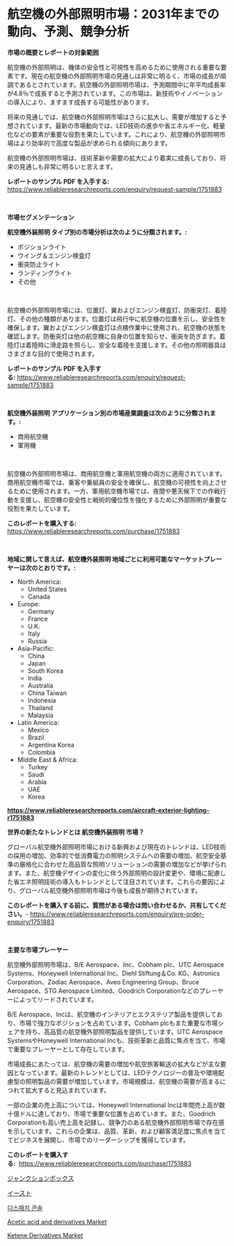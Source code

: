 <p><h1>航空機の外部照明市場：2031年までの動向、予測、競争分析</h1></p><p><strong>市場の概要とレポートの対象範囲</strong></p>
<p><p>航空機の外部照明は、機体の安全性と可視性を高めるために使用される重要な要素です。現在の航空機の外部照明市場の見通しは非常に明るく、市場の成長が順調であるとされています。航空機の外部照明市場は、予測期間中に年平均成長率が4.8％で成長すると予測されています。この市場は、新技術やイノベーションの導入により、ますます成長する可能性があります。</p><p>将来の見通しでは、航空機の外部照明市場はさらに拡大し、需要が増加すると予想されています。最新の市場動向では、LED技術の進歩や省エネルギー化、軽量化などの要素が重要な役割を果たしています。これにより、航空機の外部照明市場はより効率的で高度な製品が求められる傾向にあります。</p><p>航空機の外部照明市場は、技術革新や需要の拡大により着実に成長しており、将来の見通しも非常に明るいと言えます。</p></p>
<p><strong>レポートのサンプル PDF を入手する:</strong> <a href="https://www.reliableresearchreports.com/enquiry/request-sample/1751883">https://www.reliableresearchreports.com/enquiry/request-sample/1751883</a></p>
<p>&nbsp;</p>
<p><strong>市場セグメンテーション</strong></p>
<p><strong>航空機外装照明 タイプ別の市場分析は次のように分類されます。:</strong></p>
<p><ul><li>ポジションライト</li><li>ウイング＆エンジン検査灯</li><li>衝突防止ライト</li><li>ランディングライト</li><li>その他</li></ul></p>
<p>&nbsp;</p>
<p><p>航空機の外部照明市場には、位置灯、翼およびエンジン検査灯、防衝突灯、着陸灯、その他の種類があります。位置灯は飛行中に航空機の位置を示し、安全性を確保します。翼およびエンジン検査灯は点検作業中に使用され、航空機の状態を確認します。防衝突灯は他の航空機に自身の位置を知らせ、衝突を防ぎます。着陸灯は着陸時に滑走路を照らし、安全な着陸を支援します。その他の照明器具はさまざまな目的で使用されます。</p></p>
<p><strong>レポートのサンプル PDF を入手する:</strong>&nbsp;<a href="https://www.reliableresearchreports.com/enquiry/request-sample/1751883">https://www.reliableresearchreports.com/enquiry/request-sample/1751883</a></p>
<p>&nbsp;</p>
<p><strong> 航空機外装照明 アプリケーション別の市場産業調査は次のように分類されます。:</strong></p>
<p><ul><li>商用航空機</li><li>軍用機</li></ul></p>
<p>&nbsp;</p>
<p><p>航空機の外部照明市場は、商用航空機と軍用航空機の両方に適用されています。商用航空機市場では、乗客や乗組員の安全を確保し、航空機の可視性を向上させるために使用されます。一方、軍用航空機市場では、夜間や悪天候下での作戦行動を支援し、航空機の安全性と戦術的優位性を強化するために外部照明が重要な役割を果たしています。</p></p>
<p><strong>このレポートを購入する:</strong>&nbsp; <a href="https://www.reliableresearchreports.com/purchase/1751883">https://www.reliableresearchreports.com/purchase/1751883</a></p>
<p>&nbsp;</p>
<p><strong>地域に関して言えば、航空機外装照明 地域ごとに利用可能なマーケットプレーヤーは次のとおりです。:</strong></p>
<p><ul>
    <li>
        North America:
        <ul>
            <li>United States</li>
            <li>Canada</li>
        </ul>
    </li>
    <li>
        Europe:
        <ul>
            <li>Germany</li>
            <li>France</li>
            <li>U.K.</li>
            <li>Italy</li>
            <li>Russia</li>
        </ul>
    </li>
    <li>
        Asia-Pacific:
        <ul>
            <li>China</li>
            <li>Japan</li>
            <li>South Korea</li>
            <li>India</li>
            <li>Australia</li>
            <li>China Taiwan</li>
            <li>Indonesia</li>
            <li>Thailand</li>
            <li>Malaysia</li>
        </ul>
    </li>
    <li>
        Latin America:
        <ul>
            <li>Mexico</li>
            <li>Brazil</li>
            <li>Argentina Korea</li>
            <li>Colombia</li>
        </ul>
    </li>
    <li>
        Middle East & Africa:
        <ul>
            <li>Turkey</li>
            <li>Saudi</li>
            <li>Arabia</li>
            <li>UAE</li>
            <li>Korea</li>
        </ul>
    </li>
    </ul></p>
<p><strong><a href="https://www.reliableresearchreports.com/aircraft-exterior-lighting-r1751883">https://www.reliableresearchreports.com/aircraft-exterior-lighting-r1751883</a></strong>&nbsp;</p>
<p><strong>世界の新たなトレンドとは 航空機外装照明 市場？</strong></p>
<p><p>グローバル航空機外部照明市場における新興および現在のトレンドは、LED技術の採用の増加、効率的で低消費電力の照明システムへの需要の増加、航空安全基準の厳格化に合わせた高品質な照明ソリューションの需要の増加などが挙げられます。また、航空機デザインの変化に伴う外部照明の設計変更や、環境に配慮した省エネ照明技術の導入もトレンドとして注目されています。これらの要因により、グローバル航空機外部照明市場は今後も成長が期待されています。</p></p>
<p><strong>このレポートを購入する前に、質問がある場合は問い合わせるか、共有してください。</strong>- <a href="https://www.reliableresearchreports.com/enquiry/pre-order-enquiry/1751883">https://www.reliableresearchreports.com/enquiry/pre-order-enquiry/1751883</a></p>
<p>&nbsp;</p>
<p><strong>主要な市場プレーヤー</strong></p>
<p><p>航空機外部照明市場は、B/E Aerospace、Inc、Cobham plc、UTC Aerospace Systems、Honeywell International Inc、Diehl Stiftung＆Co. KG、Astronics Corporation、Zodiac Aerospace、Aveo Engineering Group、Bruce Aerospace、STG Aerospace Limited、Goodrich Corporationなどのプレーヤーによってリードされています。</p><p>B/E Aerospace、Incは、航空機のインテリアとエクステリア製品を提供しており、市場で強力なポジションを占めています。Cobham plcもまた重要な市場シェアを持ち、高品質の航空機外部照明製品を提供しています。UTC Aerospace SystemsやHoneywell International Incも、技術革新と品質に焦点を当て、市場で重要なプレーヤーとして存在しています。</p><p>市場成長にあたっては、航空機の需要の増加や航空旅客輸送の拡大などが主な要因となっています。最新のトレンドとしては、LEDテクノロジーの普及や環境配慮型の照明製品の需要が増加しています。市場規模は、航空機の需要が高まるにつれて拡大すると見込まれています。</p><p>一部の企業の売上高については、Honeywell International Incは年間売上高が数十億ドルに達しており、市場で重要な位置を占めています。また、Goodrich Corporationも高い売上高を記録し、競争力のある航空機外部照明市場で存在感を示しています。これらの企業は、品質、革新、および顧客満足度に焦点を当ててビジネスを展開し、市場でのリーダーシップを獲得しています。</p></p>
<p><strong>このレポートを購入する:</strong>&nbsp;&nbsp;<a href="https://www.reliableresearchreports.com/purchase/1751883">https://www.reliableresearchreports.com/purchase/1751883</a></p>
<p><p><a href="https://github.com/xemfu2379520/Market-Research-Report-List-1/blob/main/397078626869.md">ジャンクションボックス</a></p><p><a href="https://github.com/bucuel854722/Market-Research-Report-List-1/blob/main/692477326872.md">イースト</a></p><p><a href="https://github.com/JeromeRtyau89966/Market-Research-Report-List-1/blob/main/631000824843.md">디스패치 콘솔</a></p><p><a href="https://www.linkedin.com/pulse/acetic-acid-derivatives-market-size-growing-forecasted-period-3t2zc?trackingId=Jh%2BwGf6d0lHUvs0ec3KhdQ%3D%3D">Acetic acid and derivatives Market</a></p><p><a href="https://www.linkedin.com/pulse/ketene-derivatives-market-dynamics-2024-2031-also-its-trends-bdgfc?trackingId=h2L%2FlbUKFdkg4Dwuf1rpUA%3D%3D">Ketene Derivatives Market</a></p></p>